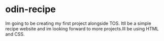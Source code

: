 # odin-recipe
Im going to be creating my first project alongside TOS. Itll be a simple recipe website and im looking forward to more projects.Ill be using HTML and CSS.